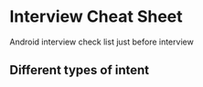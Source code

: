 # Interview Cheat Sheet
Android interview check list just before interview

## Different types of intent

